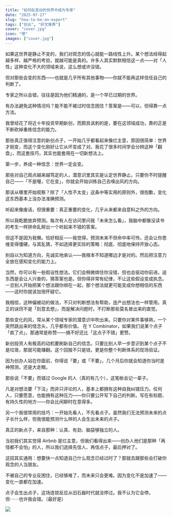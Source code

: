 ```yaml
---
title: "如何在变动的世界中成为专家"
date: "2025-07-27"
slug: "how-to-be-an-expert"
tags: ["创业", "好文推荐"]
cover: "cover.jpg"
icon: "😎"
images: ["cover.jpg"]
---
```

如果这世界是静止不变的，我们对观念的信心就能一路线性上升。某个想法经得起越多样、越严格的考验，就越可能是真的。许多人其实默默相信这一点——对「人性」这种变化不大的领域来说，这么想或许没错。



但对那些会变的东西——也就是几乎所有其他事物——你就不能再这样信任自己的判断了。



专家之所以会错，往往是因为他们精通的，是一个早已过期的世界。



有办法避免这种情况吗？能不能不被过时信念困住？答案是——可以，但得靠一点方法。



我曾经花了将近十年投资早期新创，而颇具讽刺的是，要在这领域成功，靠的正是不断砍掉重练信念的能力。



那些真正值得注意的新创点子，一开始几乎都看起来像烂主意，原因很简单：世界才刚变，而这个变化刚好让它从坏变成了对。我花了很多时间学会分辨这种「翻盘」，而这套技巧，其实也能套用在一切新想法上。



第一步，养成一种信念：世界一定会变。



那些对自己观点越来越笃定的人，潜意识里其实是认定世界静止。只要你不时提醒自己——「不是喔，它在变」，你就会开始训练自己去嗅出风的方向。



那该从哪里开始观察？除了「人性不太变」这条中等实用的原则外，很抱歉，变化这东西基本上没办法准确预测。



听起来像废话，但很重要：真正重要的变化，几乎从来都来自意料之外的方向。



所以我乾脆放弃预测。每次有人在访问里问我「未来怎么看」，我脑中都像没读书的考生一样拼命乱掰出一个听起来不错的答案。



但这不是因为我懒。恰好相反——我觉得，预测未来不但命中率可怜，还会让你思维变得僵硬。与其乱猜，不如选择更实际的策略：彻底、彻底地保持开放心态。



别自以为知道方向，先诚实地承认——我根本不知道哪边才是对的。然后把注意力全放在感知变化的能力上。



当然，你可以有一些假设性想法。它们会稍微绑住你没错，但也会驱动你前进。追东西是会让人兴奋的，猜答案也是。但你得非常有纪律，不让这些假设变成执念。
一旦别人开始把某个想法跟你绑在一起，那个想法就更可能变成你想相信的东西——这时你就该加倍怀疑它。



我相信，这种偏被动的做法，不只对判断想法有帮助，连产出想法也一样管用。真正的诀窍不是「刻意去想」，而是解决问题时，不打断那些莫名冒出来的直觉。



那些变化的风，常从某个领域专家的潜意识中吹出来。只要你对某件事够熟，一个突然跳出来的怪念头，几乎都有价值。
在 Y Combinator，如果我们说某个点子「疯了点」，那通常是称赞——搞不好还比「这点子不错」更赞。



新创投资人有极高的动机要刷新自己的信念。只要比别人早一步意识到某个点子不是垃圾，那就可能赚翻。这个回报不只是钱，更是你整个判断体系的现场验证。



因为创办人站在你面前，你得说「要」或「不要」，几个月后你就会知道你当时是神预测，还是大走眼。



那些说「不要」而错过 Google 的人（真的有几个），这笔帐会记一辈子。



凡是对想法要「下注」而非只评论的人，基本上都拥有这种自我纠错压力。任何人，只要愿意，也能拥有这种压力——你只要公开写下自己的判断。写在有标题、有持久性的地方——你会比闲聊时在意得多。



另一个我很常用的技巧：一开始先看人，不先看点子。虽然我们无法预测未来的点子长什么样，但我很能预测什么样的人会生出未来的点子。



真正的新点子，来自那种：认真、有劲、脑袋够独立的人。



当初我们其实觉得 Airbnb 是烂主意，但我们看得出来——创办人他们是那种「再怪都不会怕」的人，所以我们选择先信人、再信点子，最后押对了。



这招其实通用：想要快一点知道自己什么观念已经过时了？那就去跟那些会打破你观念的人当朋友。



不被自己的专业反困住，已经够难了，而未来只会更难。因为变化不是加速了——变化一直都在加速。



点子会生出点子，这场连锁反应从旧石器时代就没停过。我不认为它会停。
但⋯⋯也许我会错。（最好是）




![](https://prod-files-secure.s3.us-west-2.amazonaws.com/112d0858-5090-4d34-a606-b75eb8d65fd2/46476355-9cf3-4e99-9b7a-3531bc426380/1000202064.png?X-Amz-Algorithm=AWS4-HMAC-SHA256&X-Amz-Content-Sha256=UNSIGNED-PAYLOAD&X-Amz-Credential=ASIAZI2LB46643QAGJSD%2F20250814%2Fus-west-2%2Fs3%2Faws4_request&X-Amz-Date=20250814T095138Z&X-Amz-Expires=3600&X-Amz-Security-Token=IQoJb3JpZ2luX2VjEPn%2F%2F%2F%2F%2F%2F%2F%2F%2F%2FwEaCXVzLXdlc3QtMiJGMEQCID1t%2FeEeomxhu2Y8OkCnWQmVS9bHfzewPYTgKmMqJTMoAiAnEI5NXDdpxtVAX3xEN8BUj6Pc8kfAtXHL2C1CmSntZir%2FAwhCEAAaDDYzNzQyMzE4MzgwNSIM3GcVsJaUuxuqNHnJKtwDZGGFp%2BoTpYQ79yhTEb6b717EG4ZD5x2aQ4Ec7CBIsn1gDk94rZkkFWs88Z5njVJBCn1%2B2K0LT3vGf5PlvNgVzH1PPXvU097qOvg6whxeKJfwcZyYKhas0lMOoDT8pXbWBENDWWmoF2aB5cOMJn2q9avNQhyt8kciFjOmi3ltMJWkrikLL9tZBVaqJUy%2Bp9mLyAxp8aMJ0uVmHMfTVKx7FOogCt0yaOOrWPmnE5jab4c52JW2Qv6Lg6aSBDmD1bVZJfLm0aPh2tkYncrUkQQkMKOkd6E5qFOiIk3uf%2Frux6lg23dnb2CrHBf5WmF0ot7MZ7EsNIw2rhSgJngK3%2Bw1vwOTVDLthsXFR1cRmv%2Fums1r7vn05aSl5Jn%2B1lYqoFKhYLLvW5HeLWcQTStVR%2BFypj39WEPRKkmYNY75jg0JNid3RdQ8QY06UmqcIVbZNQanUmuXifS7Zt5YVxfVuFQIWisAA7pPSiMdHyH6AflWrgdQrLt9%2FSQJ%2Bf%2FQSWz8NvBLrLO5%2FR5rfOKzEUUYWUs6LBvbfmlmwfBxv9kIYMGG%2BjDgB52sN8G%2BX3nP7%2BFFwEvrZoVNs0Yp%2BuIhcbDj%2FCcRsKCb1hoDGC4JEujG2dINSCVER3d%2BNs2%2BQBH5hHcwz8f2xAY6pgETGf4df5BdQBp7ZxLNLmuWkHLyEqg7q2jvtm8xXJ7%2FdFnhDiRAPKo%2FhjAoomzEh1U6leNAyyFJc8tR%2BOAvQ67shN8vYGS%2FJzrxnLEbmGtXnEToi7c9Jb2jcDUkJBgrX8BeXe%2BuaT5SLhpSVQXpHw%2FOgKYTUM8lECykTlGdVRWIvdYVTKRw8hE0riELrjyM5OjEkf7eOB9ySpSX0TiVnnD2uINhU0L2&X-Amz-Signature=74a2d5b68a1b5f680db06dc46df7899ff2ef2975b38f19fb0f2911ee0178849a&X-Amz-SignedHeaders=host&x-amz-checksum-mode=ENABLED&x-id=GetObject)


